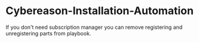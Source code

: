 # Cybereason-Installation-Automation

If you don't need subscription manager you can remove registering and unregistering parts from playbook.
